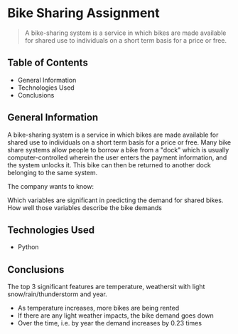 # Bike Sharing Assignment

> A bike-sharing system is a service in which bikes are made available for shared use to individuals on a short term basis for a price or free.

## Table of Contents
* General Information
* Technologies Used
* Conclusions


## General Information

A bike-sharing system is a service in which bikes are made available for shared use to individuals on a short term basis for a price or free. Many bike share systems allow people to borrow a bike from a "dock" which is usually computer-controlled wherein the user enters the payment information, and the system unlocks it. This bike can then be returned to another dock belonging to the same system.

The company wants to know:

Which variables are significant in predicting the demand for shared bikes.
How well those variables describe the bike demands

## Technologies Used
* Python

## Conclusions


The top 3 significant features are temperature, weathersit with light snow/rain/thunderstorm and year.

- As temperature increases, more bikes are being rented
- If there are any light weather impacts, the bike demand goes down
- Over the time, i.e. by year the demand increases by 0.23 times
